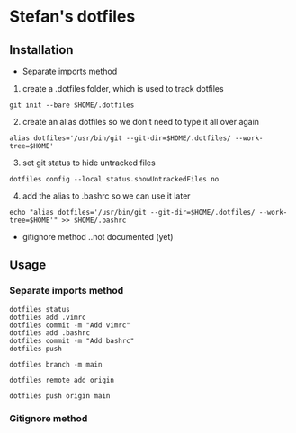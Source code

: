 # Stefan's dotfiles

## Installation

* Separate imports method

1. create a .dotfiles folder, which is used to track dotfiles
```
git init --bare $HOME/.dotfiles
```

2. create an alias dotfiles so we don't need to type it all over again
```
alias dotfiles='/usr/bin/git --git-dir=$HOME/.dotfiles/ --work-tree=$HOME'
```

3. set git status to hide untracked files
```
dotfiles config --local status.showUntrackedFiles no
```

4. add the alias to .bashrc so we can use it later
```
echo "alias dotfiles='/usr/bin/git --git-dir=$HOME/.dotfiles/ --work-tree=$HOME'" >> $HOME/.bashrc
```

* gitignore method
..not documented (yet)

## Usage

### Separate imports method
```shell
dotfiles status
dotfiles add .vimrc
dotfiles commit -m "Add vimrc"
dotfiles add .bashrc
dotfiles commit -m "Add bashrc"
dotfiles push
```
[comment]: # (if the active branch is not main)
```shell
dotfiles branch -m main
```
[comment]: # (Link to a remote repo)
```shell
dotfiles remote add origin
```
[comment]: # (Push to a remote repo)
```shell
dotfiles push origin main
```
### Gitignore method
[comment]: # (Not documented, yet)

